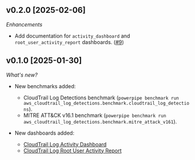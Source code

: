 ## v0.2.0 [2025-02-06]

_Enhancements_

- Add documentation for `activity_dashboard` and `root_user_activity_report` dashboards. ([#9](https://github.com/turbot/tailpipe-mod-aws-cloudtrail-log-detections/pull/9))

## v0.1.0 [2025-01-30]

_What's new?_

- New benchmarks added:
  - CloudTrail Log Detections benchmark (`powerpipe benchmark run aws_cloudtrail_log_detections.benchmark.cloudtrail_log_detections`).
  - MITRE ATT&CK v16.1 benchmark (`powerpipe benchmark run aws_cloudtrail_log_detections.benchmark.mitre_attack_v161`).
  
- New dashboards added:
  - [CloudTrail Log Activity Dashboard](https://hub.powerpipe.io/mods/turbot/aws_cloudtrail_log_detections/dashboards/dashboard.activity_dashboard)
  - [CloudTrail Log Root User Activity Report](https://hub.powerpipe.io/mods/turbot/aws_cloudtrail_log_detections/dashboards/dashboard.root_user_activity_report)